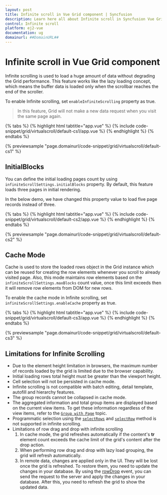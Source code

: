```yaml
---
layout: post
title: Infinite scroll in Vue Grid component | Syncfusion
description: Learn here all about Infinite scroll in Syncfusion Vue Grid component of Syncfusion Essential JS 2 and more.
control: Infinite scroll 
platform: ej2-vue
documentation: ug
domainurl: ##DomainURL##
---
```


# Infinite scroll in Vue Grid component

Infinite scrolling is used to load a huge amount of data without degrading the Grid performance. This feature works like the lazy loading concept, which means the buffer data is loaded only when the scrollbar reaches the end of the scroller.

To enable Infinite scrolling, set `enableInfiniteScrolling` property as true.

> In this feature, Grid will not make a new data request when you visit the same page again.

{% tabs %}
{% highlight html tabtitle="app.vue" %}
{% include code-snippet/grid/virtualscroll/default-cs1/app.vue %}
{% endhighlight %}
{% endtabs %}
        
{% previewsample "page.domainurl/code-snippet/grid/virtualscroll/default-cs1" %}

## InitialBlocks

You can define the initial loading pages count by using `infiniteScrollSettings.initialBlocks` property. By default, this feature loads three pages in initial rendering.

In the below demo, we have changed this property value to load five page records instead of three.

{% tabs %}
{% highlight html tabtitle="app.vue" %}
{% include code-snippet/grid/virtualscroll/default-cs2/app.vue %}
{% endhighlight %}
{% endtabs %}
        
{% previewsample "page.domainurl/code-snippet/grid/virtualscroll/default-cs2" %}

## Cache Mode

Cache is used to store the loaded rows object in the Grid instance which can be reused for creating the row elements whenever you scroll to already visited page. Also, this mode maintains row elements based on the `infiniteScrollSettings.maxBlocks` count value, once this limit exceeds then it will remove row elements from DOM for new rows.

To enable the cache mode in Infinite scrolling, set `infiniteScrollSettings.enableCache` property as true.

{% tabs %}
{% highlight html tabtitle="app.vue" %}
{% include code-snippet/grid/virtualscroll/default-cs3/app.vue %}
{% endhighlight %}
{% endtabs %}
        
{% previewsample "page.domainurl/code-snippet/grid/virtualscroll/default-cs3" %}

## Limitations for Infinite Scrolling

* Due to the element height limitation in browsers, the maximum number of records loaded by the grid is limited due to the browser capability.
* Initial loading rows total height must be greater than the viewport height.
* Cell selection will not be persisted in cache mode.
* Infinite scrolling is not compatible with batch editing, detail template, autofill and hierarchy features.
* The group records cannot be collapsed in cache mode.
* The aggregated information and total group items are displayed based on the current view items. To get these information regardless of the view items, refer to the [`Group with Page`](./grouping/#Group-with-paging) topic.
* Programmatic selection using the [`selectRows`](https://ej2.syncfusion.com/vue/documentation/api/grid/#selectrows) and [`selectRow`](https://ej2.syncfusion.com/vue/documentation/api/grid/#selectrow) method is not supported in infinite scrolling.
* Limitations of row drag and drop with infinite scrolling
    1. In cache mode, the grid refreshes automatically if the content's **tr** element count exceeds the cache limit of the grid's content after the drop action.
    2. When performing row drag and drop with lazy load grouping, the grid will refresh automatically.
    3. In remote data, changes are applied only in the UI. They will be lost once the grid is refreshed. To restore them, you need to update the changes in your database. By using the [rowDrop](https://ej2.syncfusion.com/vue/documentation/api/grid/#rowdrop) event, you can send the request to the server and apply the changes in your database. After this, you need to refresh the grid to show the updated data.